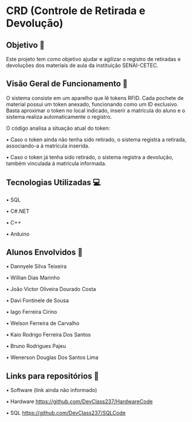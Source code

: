 # CRD (Controle de Retirada e Devolução)

## Objetivo :dart:
Este projeto tem como objetivo ajudar e agilizar o registro de retiradas e devoluções dos materiais de aula da instituição SENAI-CETEC.

## Visão Geral de Funcionamento :telescope:
O sistema consiste em um aparelho que lê tokens RFID. Cada pochete de material possui um token anexado, funcionando como um ID exclusivo. Basta aproximar o token no local indicado, inserir a matrícula do aluno e o sistema realiza automaticamente o registro.

O código analisa a situação atual do token:

• Caso o token ainda não tenha sido retirado, o sistema registra a retirada, associando-a à matrícula inserida.

• Caso o token já tenha sido retirado, o sistema registra a devolução, também vinculada à matrícula informada.

## Tecnologias Utilizadas :computer:
• SQL

• C#.NET

• C++

• Arduino

## Alunos Envolvidos :stars:
• Dannyele Silva Teixeira

• Willian Dias Marinho

• João Victor Oliveira Dourado Costa

• Davi Fontinele de Sousa

• Iago Ferreira Cirino

• Welson Ferreira de Carvalho

• Kaio Rodrigo Ferreira Dos Santos

• Bruno Rodrigues Pajeu

• Wenerson Douglas Dos Santos Lima

## Links para repositórios :pushpin:
• Software
(link ainda não informado)

• Hardware 
https://github.com/DevClass237/HardwareCode

• SQL
https://github.com/DevClass237/SQLCode
